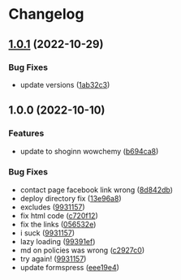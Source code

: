 # Changelog

## [1.0.1](https://github.com/montanatrouthunters/montanatrouthunters.com/compare/v1.0.0...v1.0.1) (2022-10-29)


### Bug Fixes

* update versions ([1ab32c3](https://github.com/montanatrouthunters/montanatrouthunters.com/commit/1ab32c344c0eef97becc0d3688a98581d5f73db1))

## 1.0.0 (2022-10-10)


### Features

* update to shoginn wowchemy ([b694ca8](https://github.com/montanatrouthunters/montanatrouthunters.com/commit/b694ca8913d7cd9ed3d28c7de0bc759c78e1fc01))


### Bug Fixes

* contact page facebook link wrong ([8d842db](https://github.com/montanatrouthunters/montanatrouthunters.com/commit/8d842dbbf7bad9849292c99204ebe5e915a7a118))
* deploy directory fix ([13e96a8](https://github.com/montanatrouthunters/montanatrouthunters.com/commit/13e96a8f276c908f7924fbdbb536afe794765dd0))
* excludes ([9931157](https://github.com/montanatrouthunters/montanatrouthunters.com/commit/9931157aa62afd2a60c1161506912498a8688b2d))
* fix html code ([c720f12](https://github.com/montanatrouthunters/montanatrouthunters.com/commit/c720f12488886aab94143739873940b435e462f7))
* fix the links ([056532e](https://github.com/montanatrouthunters/montanatrouthunters.com/commit/056532edae3d43779fa0427a34ed174d2f222784))
* i suck ([9931157](https://github.com/montanatrouthunters/montanatrouthunters.com/commit/9931157aa62afd2a60c1161506912498a8688b2d))
* lazy loading ([99391ef](https://github.com/montanatrouthunters/montanatrouthunters.com/commit/99391ef577d372399eb849d0b1c111a801bc6ff4))
* md on policies was wrong ([c2927c0](https://github.com/montanatrouthunters/montanatrouthunters.com/commit/c2927c0839ab6a2c40a7635f37eac325b6c21333))
* try again! ([9931157](https://github.com/montanatrouthunters/montanatrouthunters.com/commit/9931157aa62afd2a60c1161506912498a8688b2d))
* update formspress ([eee19e4](https://github.com/montanatrouthunters/montanatrouthunters.com/commit/eee19e4a1d929aee852dba63e90c2a8649deef8f))
